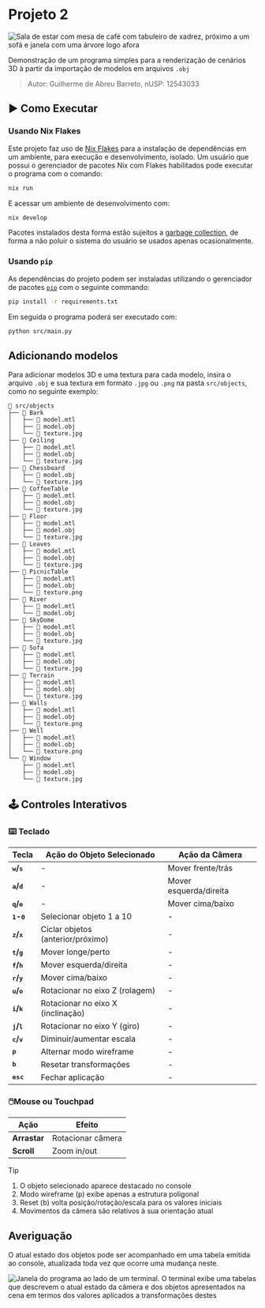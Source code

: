 # Projeto 2

![Sala de estar com mesa de café com tabuleiro de xadrez, próximo a um sofá e janela com uma
árvore logo afora](imgs/snapshot_2025-05-11_23-35-21.png)

Demonstração de um programa simples para a renderização de cenários 3D à partir
da importação de modelos em arquivos `.obj`

> Autor: Guilherme de Abreu Barreto, nUSP: 12543033

## ▶️ Como Executar

### Usando Nix Flakes

Este projeto faz uso de [Nix Flakes](https://nixos.wiki/wiki/flakes) para a
instalação de dependências em um ambiente, para execução e desenvolvimento,
isolado. Um usuário que possui o gerenciador de pacotes Nix com Flakes
habilitados pode executar o programa com o comando:

```bash
nix run
```

E acessar um ambiente de desenvolvimento com:

```bash
nix develop
```

Pacotes instalados desta forma estão sujeitos a
[garbage collection](https://nix.dev/manual/nix/2.28/package-management/garbage-collection.html),
de forma a não poluir o sistema do usuário se usados apenas ocasionalmente.

### Usando `pip`

As dependências do projeto podem ser instaladas utilizando o gerenciador de
pacotes [`pip`](https://pypi.org/project/pip/) com o seguinte commando:

```bash
pip install -r requirements.txt
```

Em seguida o programa poderá ser executado com:

```bash
python src/main.py
```

## Adicionando modelos

Para adicionar modelos 3D e uma textura para cada modelo, insira o arquivo
`.obj` e sua textura em formato `.jpg` ou `.png` na pasta `src/objects`, como no
seguinte exemplo:

```
 src/objects
├──  Bark
│   ├──  model.mtl
│   ├── 󰆧 model.obj
│   └──  texture.jpg
├──  Ceiling
│   ├──  model.mtl
│   ├── 󰆧 model.obj
│   └──  texture.jpg
├──  Chessboard
│   ├── 󰆧 model.obj
│   └──  texture.jpg
├──  CoffeeTable
│   ├──  model.mtl
│   ├── 󰆧 model.obj
│   └──  texture.jpg
├──  Floor
│   ├──  model.mtl
│   ├── 󰆧 model.obj
│   └──  texture.jpg
├──  Leaves
│   ├──  model.mtl
│   ├── 󰆧 model.obj
│   └──  texture.jpg
├──  PicnicTable
│   ├──  model.mtl
│   ├── 󰆧 model.obj
│   └──  texture.png
├──  River
│   ├──  model.mtl
│   └── 󰆧 model.obj
├──  SkyDome
│   ├──  model.mtl
│   ├── 󰆧 model.obj
│   └──  texture.jpg
├──  Sofa
│   ├──  model.mtl
│   ├── 󰆧 model.obj
│   └──  texture.jpg
├──  Terrain
│   ├──  model.mtl
│   ├── 󰆧 model.obj
│   └──  texture.jpg
├──  Walls
│   ├──  model.mtl
│   ├── 󰆧 model.obj
│   └──  texture.png
├──  Well
│   ├──  model.mtl
│   ├── 󰆧 model.obj
│   └──  texture.png
└──  Window
    ├──  model.mtl
    ├── 󰆧 model.obj
    └──  texture.jpg

```

## 🕹️ Controles Interativos

### ⌨️ Teclado

| Tecla                         | Ação do Objeto Selecionado        | Ação da Câmera         |
| ----------------------------- | --------------------------------- | ---------------------- |
| **<kbd>w</kbd>/<kbd>s</kbd>** | -                                 | Mover frente/trás      |
| **<kbd>a</kbd>/<kbd>d</kbd>** | -                                 | Mover esquerda/direita |
| **<kbd>q</kbd>/<kbd>e</kbd>** | -                                 | Mover cima/baixo       |
| **<kbd>1</kbd>-<kbd>0</kbd>** | Selecionar objeto 1 a 10          | -                      |
| **<kbd>z</kbd>/<kbd>x</kbd>** | Ciclar objetos (anterior/próximo) | -                      |
| **<kbd>t</kbd>/<kbd>g</kbd>** | Mover longe/perto                 | -                      |
| **<kbd>f</kbd>/<kbd>h</kbd>** | Mover esquerda/direita            | -                      |
| **<kbd>r</kbd>/<kbd>y</kbd>** | Mover cima/baixo                  | -                      |
| **<kbd>u</kbd>/<kbd>o</kbd>** | Rotacionar no eixo Z (rolagem)    | -                      |
| **<kbd>i</kbd>/<kbd>k</kbd>** | Rotacionar no eixo X (inclinação) | -                      |
| **<kbd>j</kbd>/<kbd>l</kbd>** | Rotacionar no eixo Y (giro)       | -                      |
| **<kbd>c</kbd>/<kbd>v</kbd>** | Diminuir/aumentar escala          | -                      |
| **<kbd>p</kbd>**              | Alternar modo wireframe           | -                      |
| **<kbd>b</kbd>**              | Resetar transformações            | -                      |
| **<kbd>esc</kbd>**            | Fechar aplicação                  | -                      |

### 🖱️Mouse ou Touchpad

| Ação         | Efeito            |
| ------------ | ----------------- |
| **Arrastar** | Rotacionar câmera |
| **Scroll**   | Zoom in/out       |

> [!TIP]
>
> 1. O objeto selecionado aparece destacado no console
> 2. Modo wireframe (<kbd>p</kbd>) exibe apenas a estrutura poligonal
> 3. Reset (<kbd>b</kbd>) volta posição/rotação/escala para os valores iniciais
> 4. Movimentos da câmera são relativos à sua orientação atual

## Averiguação

O atual estado dos objetos pode ser acompanhado em uma tabela emitida ao
console, atualizada toda vez que ocorre uma mudança neste.

![Janela do programa ao lado de um terminal. O terminal exibe uma
tabelas que descrevem o atual estado da câmera e dos objetos apresentados na cena em termos
dos valores aplicados a transformações destes](imgs/snapshot_2025-05-12_00-13-54.png)
